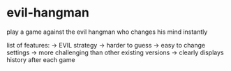 # evil-hangman
play a game against the evil hangman who changes his mind instantly

list of features:
-> EVIL strategy
-> harder to guess
-> easy to change settings
-> more challenging than other existing versions
-> clearly displays history after each game
